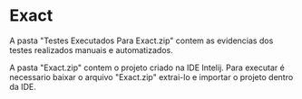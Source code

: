 # Exact

A pasta "Testes Executados Para Exact.zip" contem as evidencias dos testes realizados manuais e automatizados.

A pasta "Exact.zip" contem o projeto criado na IDE Intelij.
Para executar é necessario baixar o arquivo "Exact.zip" extrai-lo e importar o projeto dentro da IDE.
